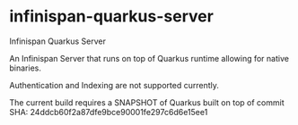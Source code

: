 # infinispan-quarkus-server
Infinispan Quarkus Server

An Infinispan Server that runs on top of Quarkus runtime allowing for native binaries.

Authentication and Indexing are not supported currently.

The current build requires a SNAPSHOT of Quarkus built on top of commit SHA: 24ddcb60f2a87dfe9bce90001fe297c6d6e15ee1
